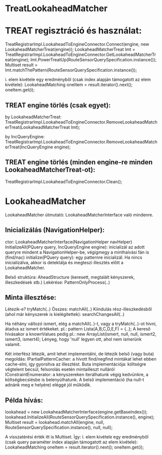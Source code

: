 TreatLookaheadMatcher
=====================

TREAT regisztráció és használat:
================================

TreatRegistrarImpl.LookaheadToEngineConnector.Connect(engine, new LookaheadMatcherTreat(engine));
LookaheadMatcherTreat lmt = TreatRegistrarImpl.LookaheadToEngineConnector.GetLookaheadMatcherTreat(engine);
lmt.PowerTreatUp(RouteSensorQuerySpecification.instance());
Multiset<LookaheadMatching> result = lmt.matchThePattern(RouteSensorQuerySpecification.instance());

i. elem kivétele egy eredményből (csak index alapján támogatott az elem kivétele):
LookaheadMatching oneItem = result.iterator().next();
oneItem.get(i);

TREAT engine törlés (csak egyet):
---------------------------------

by LookaheadMatcherTreat:
TreatRegistrarImpl.LookaheadToEngineConnector.RemoveLookaheadMatcherTreat(LookaheadMatcherTreat lmt);

by IncQueryEngine:
TreatRegistrarImpl.LookaheadToEngineConnector.RemoveLookaheadMatcherTreat(IncQueryEngine engine);

TREAT engine törlés (minden engine-re minden LookaheadMatcherTreat-ot):
-----------------------------------------------------------------------
TreatRegistrarImpl.LookaheadToEngineConnector.Clean();


LookaheadMatcher
================

LookaheadMatcher útmutató:
LookaheadMatcherInterface való mindenre.

Inicializálás (NavigationHelper):
---------------------------------
ctor: LookaheadMatcherInterface(NavigationHelper navHelper)
InitializeAll(PQuery query, IncQueryEngine engine): inicializál az adott queryre mindent a NavigationHelper-be, végigmegy a minthaívási fán is (find/nac)
initialize(PQuery query): egy patternre inicializál.
Ha nincs inicializálva, akkor is detektálja és megteszi illesztés előtt a LookaheadMatcher.

Belső struktúra: AheadStructure (keresett, megtalált kényszerek, illeszkedések stb.)
Lekérése: PatternOnlyProcess(..)

Minta illesztése:
-----------------
Létezik-e? tryMatch(..)
Összes: matchAll(..)
Kiindulás rész-illeszkedésből (ahol már kényszerek is kielégítettek): searchChangesAll(..)

Ha néhány változó ismert, elég a matchAll(..)-t, vagy a tryMatch(..)-ot hívni, átadva az ismert értékeket.
pl.:
pattern Lista(A,B,C,D,E,F) = {..};
A kereső hívásakor a knownValues pedig pl.: new ArrayList<Object>(ismert, null, null, ismert2, ismert3, ismert4); Lényeg, hogy 'null' legyen ott, ahol nem ismerünk valamit.

Két interfész létezik, amit lehet implementálni, de létezik belső (vagy buta) megoldás:
IPartialPatternCacher: a hívott find/negfind mintákat lehet ebben cache-elni, így gyorsítva az illesztést. Buta implementációja: költségre végtelent becsül, felsorolás esetén mintailleszt nulláról
IConstraintEnumerator: a kényszereken iterálhatunk végig kedvünkre, a költségbecslésbe is belenyúlhatunk. A belső implementáció (ha null-t adnánk meg e helyére) eléggé jól működik.

Példa hívás:
------------
lookahead = new LookaheadMatcherInterface(engine.getBaseIndex());
lookahead.InitializeAll(RouteSensorQuerySpecification.instance(), engine);
Multiset<LookaheadMatching> result = lookahead.matchAll(engine, null, RouteSensorQuerySpecification.instance(), null, null);

A visszatérési érték itt is Multiset<LookaheadMatching>. Így:
i. elem kivétele egy eredményből (csak query paraméter index alapján támogatott az elem kivétele):
LookaheadMatching oneItem = result.iterator().next();
oneItem.get(i);